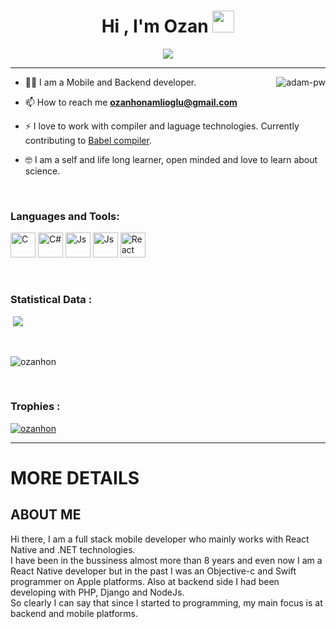 <h1 align="center">Hi , I'm Ozan <img src="https://media.giphy.com/media/hvRJCLFzcasrR4ia7z/giphy.gif" width="35"></h1>
<p align="center">
  <img src="https://readme-typing-svg.herokuapp.com?color=%2336BCF7&size=28&center=true&width=500&lines=Full+Stack+Mobile+Developer;Js+%7C+Ts+%7C+C%23">
</p>

<hr/>

<p><img align="right" src="https://github.com/Adam-pw/Adam-pw/blob/main/animation_500_kxa883sd.gif" alt="adam-pw" /></p>


- 👨‍💻 I am a Mobile and Backend developer.

- 📫 How to reach me **ozanhonamlioglu@gmail.com**

- ⚡ I love to work with compiler and laguage technologies. Currently contributing to [Babel compiler](https://github.com/babel/babel).

- 🤓 I am a self and life long learner, open minded and love to learn about science. 

<br>

<h3 align="left">Languages and Tools:</h3>
<p align="left"> 
    <img
      src="https://raw.githubusercontent.com/jmnote/z-icons/master/svg/c.svg"
      alt="C" width="40" height="40" />
    <img
      src="https://raw.githubusercontent.com/jmnote/z-icons/master/svg/csharp.svg"
      alt="C#" width="40" height="40" />
    <img
      src="https://raw.githubusercontent.com/jmnote/z-icons/master/svg/javascript.svg"
      alt="Js" width="40" height="40" />
    <img
      src="https://www.vectorlogo.zone/logos/typescriptlang/typescriptlang-icon.svg"
      alt="Js" width="40" height="40" />
    <img
      src="https://www.vectorlogo.zone/logos/reactjs/reactjs-icon.svg"
      alt="React" width="40" height="40" />
</p>

<br>

<h3>Statistical Data :</h3>

<p>&nbsp;<img src="https://github-readme-stats.vercel.app/api?username=ozanhonamlioglu&show_icons=true"/></p>

<br>

<p><img align="center" src="https://github-readme-streak-stats.herokuapp.com/?user=ozanhonamlioglu" alt="ozanhon" /></p>

<br>
<h3>Trophies :</h3>
<p align="left"> <a href="https://github.com/ryo-ma/github-profile-trophy"><img
      src="https://github-profile-trophy.vercel.app/?username=ozanhonamlioglu" alt="ozanhon" /></a> </p>


---

# MORE DETAILS 

## ABOUT ME
Hi there, I am a full stack mobile developer who mainly works with React Native and .NET technologies.   
I have been in the bussiness almost more than 8 years and even now I am a React Native developer but in the past I was an Objective-c and Swift programmer on Apple platforms. Also at backend side I had been developing with PHP, Django and NodeJs.  
So clearly I can say that since I started to programming, my main focus is at backend and mobile platforms.
